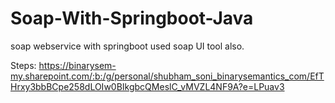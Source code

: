 # Soap-With-Springboot-Java
soap webservice with springboot used soap UI tool also.

Steps: https://binarysem-my.sharepoint.com/:b:/g/personal/shubham_soni_binarysemantics_com/EfTHrxy3bbBCpe258dLOIw0BIkgbcQMeslC_vMVZL4NF9A?e=LPuav3
